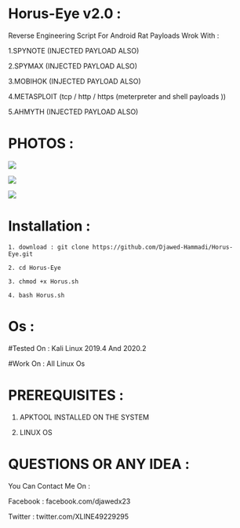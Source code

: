 # Horus-Eye v2.0 : 

Reverse Engineering Script For Android Rat Payloads Wrok With : 

1.SPYNOTE (INJECTED PAYLOAD ALSO)

2.SPYMAX (INJECTED PAYLOAD ALSO)

3.MOBIHOK (INJECTED PAYLOAD ALSO)

4.METASPLOIT (tcp / http / https (meterpreter and shell payloads ))

5.AHMYTH (INJECTED PAYLOAD ALSO)

# PHOTOS :

![](https://i.top4top.io/p_1610rlke01.png)

![](https://d.top4top.io/p_1610ddjvv1.png)

![](https://j.top4top.io/p_1610p3mv71.png)

# Installation :

```
1. download : git clone https://github.com/Djawed-Hammadi/Horus-Eye.git

2. cd Horus-Eye

3. chmod +x Horus.sh

4. bash Horus.sh

```

# Os : 

#Tested On : Kali Linux 2019.4 And 2020.2

#Work On : All Linux Os 

# PREREQUISITES :

1. APKTOOL INSTALLED ON THE SYSTEM 

2. LINUX OS 

# QUESTIONS OR ANY IDEA : 

You Can Contact Me On : 

Facebook : facebook.com/djawedx23

Twitter : twitter.com/XLINE49229295



